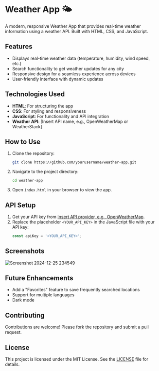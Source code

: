 
# Weather App 🌤️  

A modern, responsive Weather App that provides real-time weather information using a weather API. Built with HTML, CSS, and JavaScript.

## Features  
- Displays real-time weather data (temperature, humidity, wind speed, etc.)  
- Search functionality to get weather updates for any city  
- Responsive design for a seamless experience across devices  
- User-friendly interface with dynamic updates  

## Technologies Used  
- **HTML**: For structuring the app  
- **CSS**: For styling and responsiveness  
- **JavaScript**: For functionality and API integration  
- **Weather API**: [Insert API name, e.g., OpenWeatherMap or WeatherStack]  

## How to Use  
1. Clone the repository:  
   ```bash  
   git clone https://github.com/yourusername/weather-app.git  
   ```  

2. Navigate to the project directory:  
   ```bash  
   cd weather-app  
   ```  

3. Open `index.html` in your browser to view the app.

## API Setup  
1. Get your API key from [Insert API provider, e.g., OpenWeatherMap](https://openweathermap.org/api).  
2. Replace the placeholder `<YOUR_API_KEY>` in the JavaScript file with your API key:  
   ```javascript  
   const apiKey = '<YOUR_API_KEY>';  
   ```  

## Screenshots  

![Screenshot 2024-12-25 234549](https://github.com/user-attachments/assets/74b12e85-8520-4458-8d20-59fc0c4e3ea3)


## Future Enhancements  
- Add a "Favorites" feature to save frequently searched locations  
- Support for multiple languages  
- Dark mode  

## Contributing  
Contributions are welcome! Please fork the repository and submit a pull request.  

## License  
This project is licensed under the MIT License. See the [LICENSE](LICENSE) file for details.  
